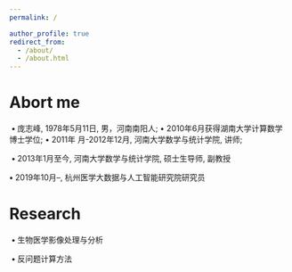 ```yaml
---
permalink: /

author_profile: true
redirect_from: 
  - /about/
  - /about.html
---
```


# Abort me
​ **•** 庞志峰, 1978年5月11日, 男，河南南阳人; • 2010年6月获得湖南大学计算数学博士学位; • 2011年		月-2012年12月, 河南大学数学与统计学院, 讲师;	

​ **•** 2013年1月至今, 河南大学数学与统计学院, 硕士生导师, 副教授

 **•** 2019年10月–, 杭州医学大数据与人工智能研究院研究员



# Research

​	**•** 生物医学影像处理与分析

​	**•** 反问题计算方法


